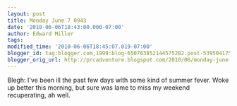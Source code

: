 ```yaml
---
layout: post
title: Monday June 7 0943
date: '2010-06-06T18:43:00.000-07:00'
author: Edward Miller
tags: 
modified_time: '2010-06-06T18:45:07.019-07:00'
blogger_id: tag:blogger.com,1999:blog-650763852144575282.post-5395041756197891285
blogger_orig_url: http://prcadventure.blogspot.com/2010/06/monday-june-7-0943.html
---
```


Blegh: I've been ill the past few days with some kind of summer fever. Woke up better this morning, but sure was lame to miss my weekend recuperating, ah well.
